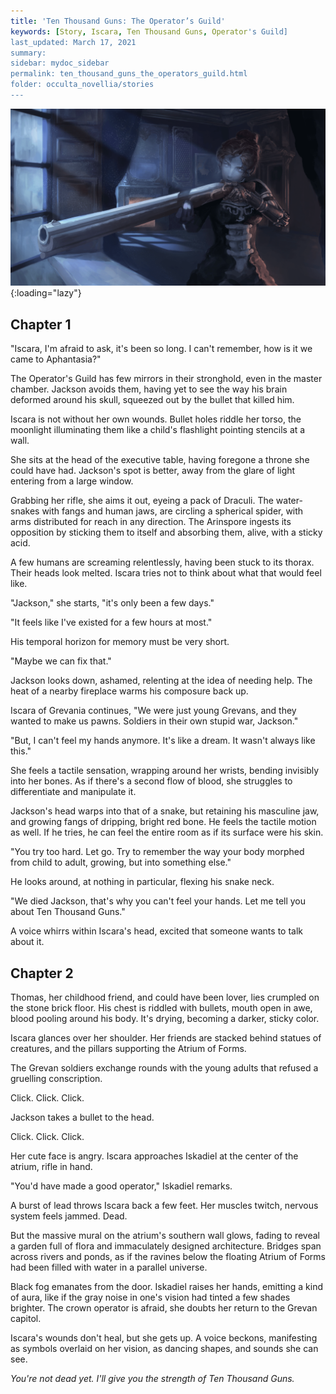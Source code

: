 ```yaml
---
title: 'Ten Thousand Guns: The Operator’s Guild'
keywords: [Story, Iscara, Ten Thousand Guns, Operator's Guild]
last_updated: March 17, 2021
summary: 
sidebar: mydoc_sidebar
permalink: ten_thousand_guns_the_operators_guild.html
folder: occulta_novellia/stories
---
```


![Iscara the Ten Thousand Guns](/assets/images/illustrations/iscara_the_ten_thousand_guns_1080.png){:loading="lazy"}

## Chapter 1

"Iscara, I'm afraid to ask, it's been so long. I can't remember, how is it we came to Aphantasia?"

The Operator's Guild has few mirrors in their stronghold, even in the master chamber.
Jackson avoids them, having yet to see the way his brain deformed around his skull,
squeezed out by the bullet that killed him.

Iscara is not without her own wounds. Bullet holes riddle her torso, the moonlight illuminating them like
a child's flashlight pointing stencils at a wall.

She sits at the head of the executive table, having foregone a throne she could have had.
Jackson's spot is better, away from the glare of light entering from a large window.

Grabbing her rifle, she aims it out, eyeing a pack of Draculi. The water-snakes with fangs and human jaws,
are circling a spherical spider, with arms distributed for reach in any direction. The Arinspore ingests its
opposition by sticking them to itself and absorbing them, alive, with a sticky acid.

A few humans are screaming relentlessly, having been stuck to its thorax. Their heads look melted.
Iscara tries not to think about what that would feel like.

"Jackson," she starts, "it's only been a few days."

"It feels like I've existed for a few hours at most."

His temporal horizon for memory must be very short.

"Maybe we can fix that."

Jackson looks down, ashamed, relenting at the idea of needing help. The heat of a nearby fireplace warms his composure back up.

Iscara of Grevania continues, "We were just young Grevans, and they wanted to make us pawns. Soldiers in their own stupid war, Jackson."

"But, I can't feel my hands anymore. It's like a dream. It wasn't always like this."

She feels a tactile sensation, wrapping around her wrists, bending invisibly into her bones.
As if there's a second flow of blood, she struggles to differentiate and manipulate it.

Jackson's head warps into that of a snake, but retaining his masculine jaw, and growing fangs of dripping, bright red bone.
He feels the tactile motion as well. If he tries, he can feel the entire room as if its surface were his skin.

"You try too hard. Let go. Try to remember the way your body morphed from child to adult, growing, but into something else."

He looks around, at nothing in particular, flexing his snake neck.

"We died Jackson, that's why you can't feel your hands. Let me tell you about Ten Thousand Guns."

A voice whirrs within Iscara's head, excited that someone wants to talk about it.

## Chapter 2

Thomas, her childhood friend, and could have been lover, lies crumpled on the stone brick floor.
His chest is riddled with bullets, mouth open in awe, blood pooling around his body.
It's drying, becoming a darker, sticky color.

Iscara glances over her shoulder. Her friends are stacked behind statues of creatures, and the pillars supporting
the Atrium of Forms.

The Grevan soldiers exchange rounds with the young adults that refused a gruelling conscription.

Click. Click. Click.

Jackson takes a bullet to the head.

Click. Click. Click.

Her cute face is angry. Iscara approaches Iskadiel at the center of the atrium, rifle in hand.

"You'd have made a good operator," Iskadiel remarks.

A burst of lead throws Iscara back a few feet. Her muscles twitch, nervous system feels jammed. Dead.

But the massive mural on the atrium's southern wall glows, fading to reveal a garden full of flora and
immaculately designed architecture. Bridges span across rivers and ponds, as if the ravines below
the floating Atrium of Forms had been filled with water in a parallel universe.

Black fog emanates from the door. Iskadiel raises her hands, emitting a kind of aura, like if the gray noise in
one's vision had tinted a few shades brighter. The crown operator is afraid, she doubts her return to the Grevan capitol.

Iscara's wounds don't heal, but she gets up. A voice beckons, manifesting as symbols overlaid on her vision, as dancing shapes, and sounds she can see.

*You're not dead yet. I'll give you the strength of Ten Thousand Guns.*
